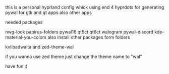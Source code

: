 this is a personal hyprland config whick using end 4 hyprdots for generating pywal for gtk and qt apps also other apps

needed packages

nwg-look papirus-folders pywal16 qt5ct qt6ct walogram pywal-discord kde-material-you-colors 
also install other packages form folders 

kvlibadwaita and zed-theme-wal 

if you wanna use zed theme just change the theme name to "wal"


have fun :)
